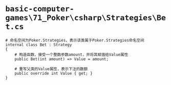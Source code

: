 # `basic-computer-games\71_Poker\csharp\Strategies\Bet.cs`

```
# 命名空间为Poker.Strategies，表示该类属于Poker.Strategies命名空间
internal class Bet : Strategy
{
    # 构造函数，接受一个整数参数amount，并将其赋值给Value属性
    public Bet(int amount) => Value = amount;

    # 重写父类的Value属性，表示下注的数额
    public override int Value { get; }
}
```